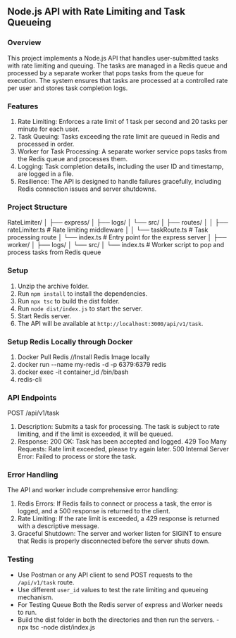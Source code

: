 ## Node.js API with Rate Limiting and Task Queueing

### Overview
This project implements a Node.js API that handles user-submitted tasks with rate limiting and queuing. The tasks are managed in a Redis queue and processed by a separate worker that pops tasks from the queue for execution. The system ensures that tasks are processed at a controlled rate per user and stores task completion logs.

### Features
1. Rate Limiting: Enforces a rate limit of 1 task per second and 20 tasks per minute for each user.
2. Task Queuing: Tasks exceeding the rate limit are queued in Redis and processed in order.
3. Worker for Task Processing: A separate worker service pops tasks from the Redis queue and processes them.
4. Logging: Task completion details, including the user ID and timestamp, are logged in a file.
5. Resilience: The API is designed to handle failures gracefully, including Redis connection issues and server shutdowns.

### Project Structure
RateLimiter/
│
├── express/
│   ├── logs/
│   └── src/
│       ├── routes/
│       │   ├── rateLimiter.ts   # Rate limiting middleware
│       │   └── taskRoute.ts     # Task processing route
│       └── index.ts             # Entry point for the express server
│
├── worker/
│   ├── logs/
│   └── src/
│       └── index.ts             # Worker script to pop and process tasks from Redis queue



### Setup
1. Unzip the archive folder.
2. Run `npm install` to install the dependencies.
3. Run `npx tsc` to build the dist folder.
4. Run `node dist/index.js` to start the server.
5. Start Redis server.
6. The API will be available at `http://localhost:3000/api/v1/task`.

### Setup Redis Locally through Docker
1. Docker Pull Redis //Install Redis Image locally
2. docker run --name my-redis -d -p 6379:6379 redis
3. docker exec -it container_id /bin/bash
4. redis-cli

### API Endpoints
POST /api/v1/task
1. Description: Submits a task for processing. The task is subject to rate limiting, and if the limit is exceeded, it will be queued.
2. Response:
200 OK: Task has been accepted and logged.
429 Too Many Requests: Rate limit exceeded, please try again later.
500 Internal Server Error: Failed to process or store the task.

### Error Handling
The API and worker include comprehensive error handling:
1. Redis Errors: If Redis fails to connect or process a task, the error is logged, and a 500 response is returned to the client.
2. Rate Limiting: If the rate limit is exceeded, a 429 response is returned with a descriptive message.
3. Graceful Shutdown: The server and worker listen for SIGINT to ensure that Redis is properly disconnected before the server shuts down.

### Testing
- Use Postman or any API client to send POST requests to the `/api/v1/task` route.
- Use different `user_id` values to test the rate limiting and queueing mechanism.
- For Testing Queue Both the Redis server of express and Worker needs to run.
- Build the dist folder in both the directories and then run the servers.
        -npx tsc
        -node dist/index.js
